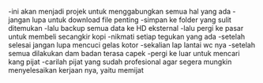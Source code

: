 -ini akan menjadi projek untuk menggabungkan semua hal yang ada
-jangan lupa untuk download file penting
-simpan ke folder yang sulit ditemukan
-lalu backup semua data ke HD eksternal
-lalu pergi ke pasar untuk membeli secangkir kopi
-nikmati setiap tegukan yang ada
-setelah selesai jangan lupa mencuci gelas kotor
-sekalian lap lantai wc nya
-setelah semua dilakukan dam badan terasa capek
-pergi ke luar untuk mencari kang pijat
-carilah pijat yang sudah profesional agar segera mungkin menyelesaikan kerjaan nya, yaitu memijat

